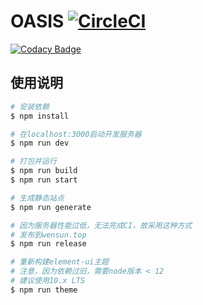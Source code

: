 # OASIS [![CircleCI](https://circleci.com/gh/HermitSun/oasis.svg?style=svg)](https://circleci.com/gh/HermitSun/oasis)

[![Codacy Badge](https://app.codacy.com/project/badge/Grade/60d45ecbcf1f47cbb145447bc5bd89f6)](https://www.codacy.com/manual/HermitSun/oasis?utm_source=github.com&amp;utm_medium=referral&amp;utm_content=HermitSun/oasis&amp;utm_campaign=Badge_Grade)

## 使用说明

``` bash
# 安装依赖
$ npm install

# 在localhost:3000启动开发服务器
$ npm run dev

# 打包并运行
$ npm run build
$ npm run start

# 生成静态站点
$ npm run generate

# 因为服务器性能过低，无法完成CI，故采用这种方式
# 发布到wensun.top
$ npm run release

# 重新构建element-ui主题
# 注意，因为依赖过旧，需要node版本 < 12
# 建议使用10.x LTS
$ npm run theme
```
